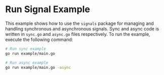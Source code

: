# Run Signal Example

This example shows how to use the `signals` package for managing and handling synchronous and asynchronous signals. Sync and async code is written in `sync.go` and `async.go` files
respectively. To run the example, execute the following command:

```bash
# Run sync example
go run example/main.go
```

```bash
# Run async example
go run example/main.go -async
```
